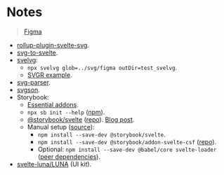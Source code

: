 # Notes

> [Figma](https://www.figma.com/file/jYuyViEcLz4fj2DE6AFLFP/svelte-logos?node-id=0%3A1)

- [rollup-plugin-svelte-svg](https://github.com/codefeathers/rollup-plugin-svelte-svg).
- [svg-to-svelte](https://github.com/metonym/svg-to-svelte).
- [svelvg](https://github.com/metonym/svelvg):
  - `npx svelvg glob=../svg/figma outDir=test_svelvg`.
  - [SVGR example](https://react-svgr.com/docs/what-is-svgr/).
- [svg-parser](https://www.npmjs.com/package/svg-parser).
- [svgson](https://www.npmjs.com/package/svgson).
- Storybook:
  - [Essential addons](https://storybook.js.org/docs/svelte/essentials/introduction).
  - `npx sb init --help` ([npm](https://www.npmjs.com/package/@storybook/cli)).
  - [@storybook/svelte](https://www.npmjs.com/package/@storybook/svelte) ([repo](https://github.com/storybookjs/storybook/tree/v6.4.9/app/svelte)). [Blog post](https://storybook.js.org/blog/storybook-for-svelte/).
  - Manual setup ([source](https://www.nuskin.com/static/design-components/?path=/info/design-components-getting-started--welcome-to-storybook)):
    - `npm install --save-dev @storybook/svelte`.
    - `npm install --save-dev @storybook/addon-svelte-csf` ([repo](https://github.com/storybookjs/addon-svelte-csf)).
    - Optional: `npm install --save-dev @babel/core svelte-loader` ([peer dependencies](https://github.com/storybookjs/storybook/blob/v6.4.9/app/svelte/package.json#L67)).
- [svelte-luna/LUNA](https://github.com/loskware/svelte-luna) (UI kit).
